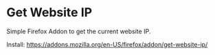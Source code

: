 # Get Website IP
Simple Firefox Addon to get the current website IP.

Install: https://addons.mozilla.org/en-US/firefox/addon/get-website-ip/
